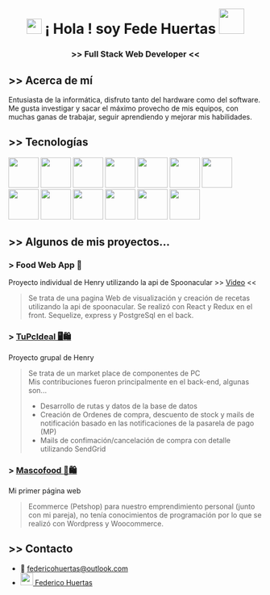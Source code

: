 <h1 display="flex" align="center" align-items="center" justify-content="center"  > 
  <img src="https://raw.githubusercontent.com/iampavangandhi/iampavangandhi/master/gifs/Hi.gif" width="30px">
  ¡ Hola ! soy Fede Huertas
  <img width="50px" src="https://cdn1.iconfinder.com/data/icons/avatar-70/512/avatar_character_people_face_profile_boy_man_young_male_glasses_curly_hair_nerdy-512.png" />
</h1>
<h3 align="center" > >> Full Stack Web Developer << </h3>

## >> Acerca de mí
Entusiasta de la informática, disfruto tanto del hardware como del software. </br>
Me gusta investigar y sacar el máximo provecho de mis equipos, con muchas ganas de trabajar, seguir aprendiendo y mejorar mis habilidades.


## >> Tecnologías 
<div background-color="red" >
  <img width="60px" src="https://cdn.jsdelivr.net/gh/devicons/devicon/icons/javascript/javascript-original.svg" />
  <img width="60px" src="https://cdn.jsdelivr.net/gh/devicons/devicon/icons/html5/html5-original-wordmark.svg" />
  <img width="60px" src="https://cdn.jsdelivr.net/gh/devicons/devicon/icons/css3/css3-original-wordmark.svg" />
  <img width="60px" src="https://cdn.jsdelivr.net/gh/devicons/devicon/icons/git/git-original-wordmark.svg" />
  <img width="60px" src="https://cdn.jsdelivr.net/gh/devicons/devicon/icons/nodejs/nodejs-plain-wordmark.svg" />
  <img width="60px" src="https://cdn.jsdelivr.net/gh/devicons/devicon/icons/postgresql/postgresql-original-wordmark.svg" />
  <img width="60px" src="https://cdn.jsdelivr.net/gh/devicons/devicon/icons/react/react-original-wordmark.svg" />
  <img width="60px" src="https://cdn.jsdelivr.net/gh/devicons/devicon/icons/redux/redux-original.svg" />
  <img width="60px" src="https://cdn.jsdelivr.net/gh/devicons/devicon/icons/sequelize/sequelize-original-wordmark.svg" />
  <img width="60px" src="https://cdn.jsdelivr.net/gh/devicons/devicon/icons/woocommerce/woocommerce-original-wordmark.svg" />
  <img width="60px" src="https://cdn.jsdelivr.net/gh/devicons/devicon/icons/arduino/arduino-original-wordmark.svg" />
  <img width="60px" src="https://cdn.jsdelivr.net/gh/devicons/devicon/icons/express/express-original-wordmark.svg" />
  <img width="60px" src="https://cdn.jsdelivr.net/gh/devicons/devicon/icons/sqlite/sqlite-original-wordmark.svg" />
</div>

## >> Algunos de mis proyectos...

 ### > Food Web App 🍕
 Proyecto individual de Henry utilizando la api de Spoonacular  >> <a href="https://youtu.be/V95FbT9idMc">Video</a> <<
 > Se trata de una pagina Web de visualización y creación de recetas utilizando la api de spoonacular. 
Se realizó con React y Redux en el front. Sequelize, express y PostgreSql en el back.

 ### > <a href="https://tupcideal.vercel.app/" > TuPcIdeal 🖥️🛍️ </a>
 Proyecto grupal de Henry
 > Se trata de un market place de componentes de PC </br>
 > Mis contribuciones fueron principalmente en el back-end, algunas son...
 > - Desarrollo de rutas y datos de la base de datos
 > - Creación de Ordenes de compra, descuento de stock y mails de notificación basado en las notificaciones de la pasarela de pago (MP)
 > - Mails de confimación/cancelación de compra con detalle utilizando SendGrid

 ### > <a href="https://mascofood.com.ar/" > Mascofood 🐶🛍️ </a>
 Mi primer página web
 > Ecommerce (Petshop) para nuestro emprendimiento personal (junto con mi pareja), no tenía conocimientos de programación por lo que se realizó con Wordpress y Woocommerce. 

## >> Contacto
- 📧 federicohuertas@outlook.com
- <a href="https://www.linkedin.com/in/federico-huertas-34b766237/?lipi=urn%3Ali%3Apage%3Ad_flagship3_feed%3BJhRemMnjQUW7xBLDqntaVw%3D%3D" >
  <img width="25px" src="https://cdn.jsdelivr.net/gh/devicons/devicon/icons/linkedin/linkedin-original.svg" />
  Federico Huertas
  </a> 
<!---
FedeHuertas/FedeHuertas is a ✨ special ✨ repository because its `README.md` (this file) appears on your GitHub profile.
You can click the Preview link to take a look at your changes.
--->
